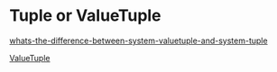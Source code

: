 # Tuple or ValueTuple

[whats-the-difference-between-system-valuetuple-and-system-tuple](https://stackoverflow.com/questions/41084411/whats-the-difference-between-system-valuetuple-and-system-tuple)

[ValueTuple](https://github.com/dotnet/roslyn/issues/347)